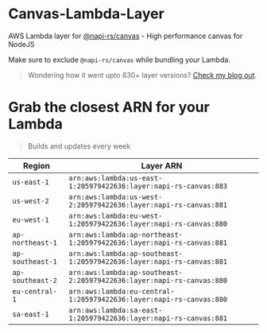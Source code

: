 # Canvas-Lambda-Layer

AWS Lambda layer for [@napi-rs/canvas](https://github.com/Brooooooklyn/canvas) - High performance canvas for NodeJS

Make sure to exclude `@napi-rs/canvas` while bundling your Lambda.

> Wondering how it went upto 830+ layer versions? [Check my blog out](https://learnaws.io/blog/lambda-layer-recursion).

# Grab the closest ARN for your Lambda
> Builds and updates every week

| Region | Layer ARN |
| ------ | --------- |
|`us-east-1`|`arn:aws:lambda:us-east-1:205979422636:layer:napi-rs-canvas:883`|
|`us-west-2`|`arn:aws:lambda:us-west-2:205979422636:layer:napi-rs-canvas:881`|
|`eu-west-1`|`arn:aws:lambda:eu-west-1:205979422636:layer:napi-rs-canvas:880`|
|`ap-northeast-1`|`arn:aws:lambda:ap-northeast-1:205979422636:layer:napi-rs-canvas:881`|
|`ap-southeast-1`|`arn:aws:lambda:ap-southeast-1:205979422636:layer:napi-rs-canvas:881`|
|`ap-southeast-2`|`arn:aws:lambda:ap-southeast-2:205979422636:layer:napi-rs-canvas:880`|
|`eu-central-1`|`arn:aws:lambda:eu-central-1:205979422636:layer:napi-rs-canvas:880`|
|`sa-east-1`|`arn:aws:lambda:sa-east-1:205979422636:layer:napi-rs-canvas:881`|
